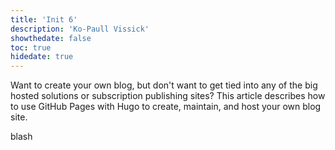```yaml
---
title: 'Init 6'
description: 'Ko-Paull Vissick'
showthedate: false
toc: true
hidedate: true
---
```


Want to create your own blog, but don't want to get tied into any of the big hosted solutions or subscription publishing sites? This article describes how to use GitHub Pages with Hugo to create, maintain, and host your own blog site.
<!--more-->
blash
